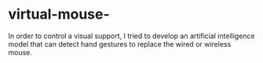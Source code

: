 # virtual-mouse-
In order to control a visual support, I tried to develop an artificial intelligence model that can detect hand gestures to replace the wired or wireless mouse.
